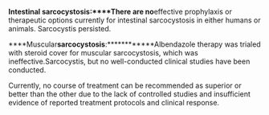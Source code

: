 **Intestinal sarcocystosis:****There are no**effective prophylaxis or therapeutic options currently for intestinal sarcocystosis in either humans or animals. Sarcocystis persisted.

****Muscular********sarcocystosis********:************Albendazole therapy was trialed with steroid cover for muscular sarcocystosis, which was ineffective.Sarcocystis, but no well-conducted clinical studies have been conducted.

Currently, no course of treatment can be recommended as superior or better than the other due to the lack of controlled studies and insufficient evidence of reported treatment protocols and clinical response.